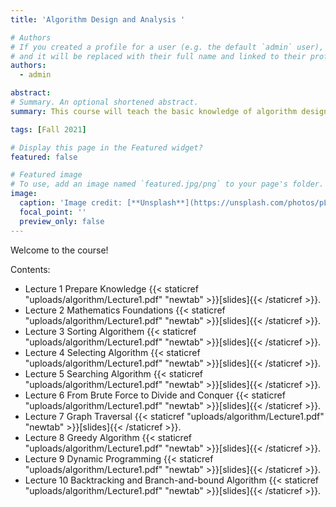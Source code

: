 ```yaml
---
title: 'Algorithm Design and Analysis '

# Authors
# If you created a profile for a user (e.g. the default `admin` user), write the username (folder name) here
# and it will be replaced with their full name and linked to their profile.
authors:
  - admin

abstract: 
# Summary. An optional shortened abstract.
summary: This course will teach the basic knowledge of algorithm design and analysis, focusing on four classical algorithm design strategies of traversal, divide and conquer, greed and dynamic programming, and classical algorithm problems such as sorting, selection, search, graph traversal, small spanning tree and short path.

tags: [Fall 2021]

# Display this page in the Featured widget?
featured: false

# Featured image
# To use, add an image named `featured.jpg/png` to your page's folder.
image:
  caption: 'Image credit: [**Unsplash**](https://unsplash.com/photos/pLCdAaMFLTE)'
  focal_point: ''
  preview_only: false
---
```


Welcome to the course!

Contents:
- Lecture 1 Prepare Knowledge {{< staticref "uploads/algorithm/Lecture1.pdf" "newtab" >}}[slides]{{< /staticref >}}.
- Lecture 2 Mathematics Foundations {{< staticref "uploads/algorithm/Lecture1.pdf" "newtab" >}}[slides]{{< /staticref >}}.
- Lecture 3 Sorting Algorithem {{< staticref "uploads/algorithm/Lecture1.pdf" "newtab" >}}[slides]{{< /staticref >}}.
- Lecture 4 Selecting Algorithm {{< staticref "uploads/algorithm/Lecture1.pdf" "newtab" >}}[slides]{{< /staticref >}}.
- Lecture 5 Searching Algorithm {{< staticref "uploads/algorithm/Lecture1.pdf" "newtab" >}}[slides]{{< /staticref >}}.
- Lecture 6 From Brute Force to Divide and Conquer {{< staticref "uploads/algorithm/Lecture1.pdf" "newtab" >}}[slides]{{< /staticref >}}.
- Lecture 7 Graph Traversal {{< staticref "uploads/algorithm/Lecture1.pdf" "newtab" >}}[slides]{{< /staticref >}}.
- Lecture 8 Greedy Algorithm {{< staticref "uploads/algorithm/Lecture1.pdf" "newtab" >}}[slides]{{< /staticref >}}.
- Lecture 9 Dynamic Programming {{< staticref "uploads/algorithm/Lecture1.pdf" "newtab" >}}[slides]{{< /staticref >}}.
- Lecture 10 Backtracking and Branch-and-bound Algorithm {{< staticref "uploads/algorithm/Lecture1.pdf" "newtab" >}}[slides]{{< /staticref >}}.

